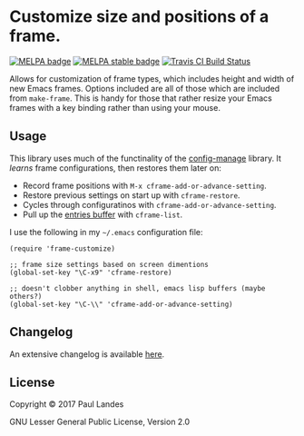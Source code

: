 # Customize size and positions of a frame.

[![MELPA badge][melpa-badge]][melpa-link]
[![MELPA stable badge][melpa-stable-badge]][melpa-stable-link]
[![Travis CI Build Status][travis-badge]][travis-link]

Allows for customization of frame types, which includes height and width of new
Emacs frames.  Options included are all of those which are included from
`make-frame`.  This is handy for those that rather resize your Emacs frames
with a key binding rather than using your mouse.


## Usage

This library uses much of the functinality of
the
[config-manage](https://github.com/plandes/buffer-manage/blob/master/config-manage.el) library.
It *learns* frame configurations, then restores them later on:

* Record frame positions with `M-x cframe-add-or-advance-setting`.
* Restore previous settings on start up with `cframe-restore`.
* Cycles through configuratinos with `cframe-add-or-advance-setting`.
* Pull up the [entries buffer] with `cframe-list`.

I use the following in my `~/.emacs` configuration file:
```elisp
(require 'frame-customize)

;; frame size settings based on screen dimentions
(global-set-key "\C-x9" 'cframe-restore)

;; doesn't clobber anything in shell, emacs lisp buffers (maybe others?)
(global-set-key "\C-\\" 'cframe-add-or-advance-setting)
```


## Changelog

An extensive changelog is available [here](CHANGELOG.md).


## License

Copyright © 2017 Paul Landes

GNU Lesser General Public License, Version 2.0


<!-- links -->
[entries buffer]: https://github.com/plandes/buffer-manage#entries-mode

[melpa-link]: https://melpa.org/#/frame-customize
[melpa-stable-link]: https://stable.melpa.org/#/frame-customize
[melpa-badge]: https://melpa.org/packages/frame-customize-badge.svg
[melpa-stable-badge]: https://stable.melpa.org/packages/frame-customize-badge.svg
[travis-link]: https://travis-ci.org/plandes/frame-customize
[travis-badge]: https://travis-ci.org/plandes/frame-customize.svg?branch=master
